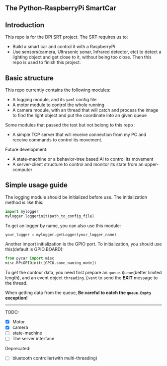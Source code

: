 The Python-RaspberryPi SmartCar
-------------------------------

## Introduction

This repo is for the DPI SRT project.
The SRT requires us to:
- Build a smart car and control it with a RaspberryPi
- Use sensors(camera, Ultrasonic sonar, Infrared detector, etc)
  to detect a lighting object and get close to it, without being
  too close.
Then this repo is used to finish this project.

## Basic structure

This repo currently contains the following modules:
- A logging module, and its `yaml` config file
- A motor module to control the whole running
- A camera module, with an thread that will catch and process the
  image to find the light object and put the coordinate into an
  given queue

Some modules that passed the test but not belong to this repo :
- A simple TCP server that will receive connection from my PC
  and receive commands to control its movement.

Future development:
- A state-machine or a behavior-tree based AI to control its movement
- A server-client structure to control and monitor its state from 
  an upper-computer

## Simple usage guide

The logging module should be initialized before use.
The initialization method is like this:

```python
import mylogger
mylogger.loggerinit(path_to_config_file)
```

To get an logger by name, you can also use this module:

```python
your_logger = mylogger.getLogger(your_logger_name)
```

Another import initialization is the GPIO port.
To initialization, you should use this(default is GPIO.BOARD):

```python
from pycar import misc
misc.RPiGPIOinit([GPIO.some_naming_mode])
```

To get the contour data, you need first prepare an `queue.Queue`(better limited length),
and an event object `threading.Event` to send the **EXIT** message to the thread.

When getting data from the queue, **Be careful to catch the `queue.Empty` exception!**


----
TODO:

- [x] Motor
- [x] camera
- [ ] state-machine
- [ ] The server interface

Deprecated:
- [ ] bluetooth controller(with multi-threading)
